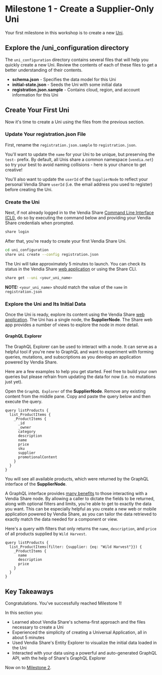 # Milestone 1 - Create a Supplier-Only Uni
Your first milestone in this workshop is to create a new [Uni](https://www.vendia.net/docs/share/dev-and-use-unis).

## Explore the /uni_configuration directory
The `uni_configuration` directory contains several files that will help you quickly create a new Uni.  Review the contents of each of these files to get a better understanding of their contents.

* __schema.json__ - Specifies the data model for this Uni
* __initial-state.json__ - Seeds the Uni with some initial data
* __registration.json.sample__ - Contains cloud, region, and account information for this Uni

## Create Your First Uni
Now it's time to create a Uni using the files from the previous section.

### Update Your registration.json File
First, rename the `registration.json.sample` to `registration.json`.  

You'll want to update the `name` for your Uni to be unique, but preserving the `test-` prefix.  By default, all Unis share a common namespace (`vendia.net`) so try your best to avoid naming collisions - here is your chance to get creative!

You'll also want to update the `userId` of the `SupplierNode` to reflect your personal Vendia Share `userId` (i.e. the email address you used to register) before creating the Uni.

### Create the Uni
Next, if not already logged in to the Vendia Share [Command Line Interface (CLI)](https://vendia.net/docs/share/cli), do so by executing the command below and providing your Vendia Share credentials when prompted.

```bash
share login
```

After that, you're ready to create your first Vendia Share Uni.

```bash
cd uni_configuration
share uni create --config registration.json
```

The Uni will take approximately 5 minutes to launch.  You can check its status in the Vendia Share [web application](https://share.vendia.net) or using the Share CLI.

```bash
share get --uni <your_uni_name>
```

**NOTE:** `<your_uni_name>` should match the value of the `name` in `registration.json`

### Explore the Uni and Its Initial Data
Once the Uni is ready, explore its content using the Vendia Share [web application](https://share.vendia.net/).  The Uni has a single node, the **SupplierNode**.  The Share web app provides a number of views to explore the node in more detail.

#### GraphQL Explorer
The GraphQL Explorer can be used to interact with a node.  It can serve as a helpful tool if you're new to GraphQL and want to experiment with forming queries, mutations, and subscriptions as you develop an application powered by Vendia Share.

Here are a few examples to help you get started.  Feel free to build your own queries but please refrain from updating the data for now (i.e. no mutations just yet).

Open the `GraphQL Explorer` of the **SupplierNode**. Remove any existing content from the middle pane.  Copy and paste the query below and then execute the query.

```
query listProducts {
  list_ProductItems {
    _ProductItems {
      _id
      _owner
      category
      description
      name
      price
      sku
      supplier
      promotionalContent
    }
  }
}
```

You will see all available products, which were returned by the GraphQL interface of the **SupplierNode**.

A GraphQL interface provides [many benefits](https://www.vendia.net/blog/why-we-combined-graphql-and-a-serverless-distributed-ledger) to those interacting with a Vendia Share node.  By allowing a caller to dictate the fields to be returned, along with optional filters and limits, you're able to get to exactly the data you want.  This can be especially helpful as you create a new web or mobile application powered by Vendia Share, as you can tailor the data retrieved to exactly match the data needed for a component or view.

Here's a query with filters that only returns the `name`, `description`, and `price` of all products supplied by `Wild Harvest`.

```
query listProducts {
  list_ProductItems(filter: {supplier: {eq: "Wild Harvest"}}) {
    _ProductItems {
      name
      description
      price
    }
  }
}
```

## Key Takeaways
Congratulations.  You've successfully reached Milestone 1!

In this section you:

* Learned about Vendia Share's schema-first approach and the files necessary to create a Uni 
* Experienced the simplicity of creating a Universal Application, all in about 5 minutes
* Used Vendia Share's Entity Explorer to visualize the initial data loaded in the Uni
* Interacted with your data using a powerful and auto-generated GraphQL API, with the help of Share's GraphQL Explorer

Now on to [Milestone 2](README-Milestone2.md).